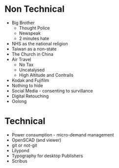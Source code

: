 # Non Technical
- Big Brother
	+ Thought Police
	+ Newspeak
	+ 2 minutes hate
- NHS as the national religion
- Taiwan as a non-state
- The Church in China
- Air Travel
	+ No Tax
	+ Uncatalysed
	+ High Altitude and Contrails
- Kodak and Fujifilm
- Nothing to hide
- Social Media - consenting to survillance
- Digital Retouching
- Oolong

# Technical
- Power consumption - micro-demand management
- OpenSCAD (and viewer)
- git or not-git
- Lilypond
- Typography for desktop Publishers
- Scribus

